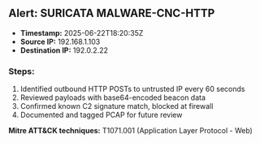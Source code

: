 ## Alert: SURICATA MALWARE-CNC-HTTP
- **Timestamp:** 2025-06-22T18:20:35Z
- **Source IP:** 192.168.1.103
- **Destination IP:** 192.0.2.22

### Steps:
1. Identified outbound HTTP POSTs to untrusted IP every 60 seconds
2. Reviewed payloads with base64-encoded beacon data
3. Confirmed known C2 signature match, blocked at firewall
4. Documented and tagged PCAP for future review

**Mitre ATT&CK techniques:** T1071.001 (Application Layer Protocol - Web)
